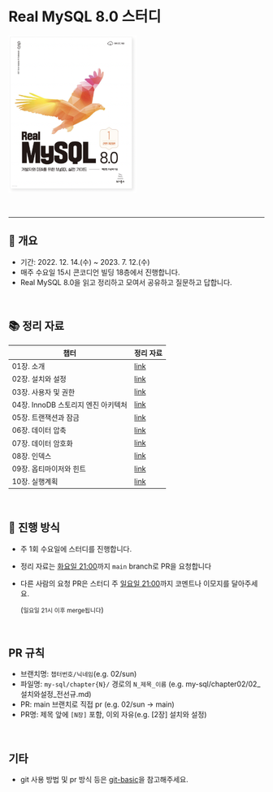 # Real MySQL 8.0 스터디

<span align="left"><img width="50%" src="./src/image/cover.png"/></span>

</br>

-----

## 📆 개요

- 기간: 2022. 12. 14.(수) ~ 2023. 7. 12.(수)
- 매주 수요일 15시 콘코디언 빌딩 18층에서 진행합니다.
- Real MySQL 8.0을 읽고 정리하고 모여서 공유하고 질문하고 답합니다.

<br>

## 📚 정리 자료

| 챕터                              | 정리 자료 |
| --------------------------------- | :-------- |
| 01장. 소개                         | [link](https://github.com/concordians/real-mysql/tree/main/chapter01) |
| 02장. 설치와 설정                    | [link](https://github.com/concordians/real-mysql/tree/main/chapter02) |
| 03장. 사용자 및 권한    | [link](https://github.com/concordians/real-mysql/tree/main/chapter03) |
| 04장. InnoDB 스토리지 엔진 아키텍처 | [link](https://github.com/concordians/real-mysql/tree/main/chapter04) |
| 05장. 트랜잭션과 잠금           | [link](https://github.com/concordians/real-mysql/tree/main/chapter05) |
| 06장. 데이터 압축             | [link](https://github.com/concordians/real-mysql/tree/main/chapter06) |
| 07장. 데이터 암호화            | [link](https://github.com/concordians/real-mysql/tree/main/chapter07) |
| 08장. 인덱스                | [link](https://github.com/concordians/real-mysql/tree/main/chapter08) |
| 09장. 옵티마이저와 힌트          | [link](https://github.com/concordians/real-mysql/tree/main/chapter09) |
| 10장. 실행계획    | [link](https://github.com/concordians/real-mysql/tree/main/chapter10) |

<br>

## 📜 진행 방식

- 주 1회 수요일에 스터디를 진행합니다.

- 정리 자료는 <u>화요일 21:00</u>까지 `main` branch로 PR을 요청합니다

- 다른 사람의 요청 PR은 스터디 주 <u>일요일 21:00</u>까지 코멘트나 이모지를 달아주세요.

  (<small>일요일 21시 이후 merge됩니다</small>)

<br>

## PR 규칙

- 브랜치명: `챕터번호/닉네임`(e.g. 02/sun)
- 파일명: `my-sql/chapter{N}/` 경로의 `N_제목_이름` (e.g. my-sql/chapter02/02\_설치와설정_전선규.md)
- PR: main 브랜치로 직접 pr (e.g. 02/sun -> main)
- PR명: 제목 앞에 `[N장]` 포함, 이외 자유(e.g. [2장] 설치와 설정)

<br>

## 기타

- git 사용 방법 및 pr 방식 등은 [git-basic](./documents/git-basic/README.md)을 참고해주세요.

